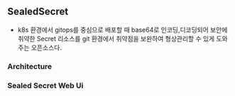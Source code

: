 ## SealedSecret
- k8s 환경에서 gitops를 중심으로 배포할 때 base64로 인코딩,디코딩되어 보안에 취약한 Secret 리소스를 git 환경에서 취약점을 보완하여 형상관리할 수 있게 도와주는 오픈소스다.

### Architecture

### Sealed Secret Web Ui